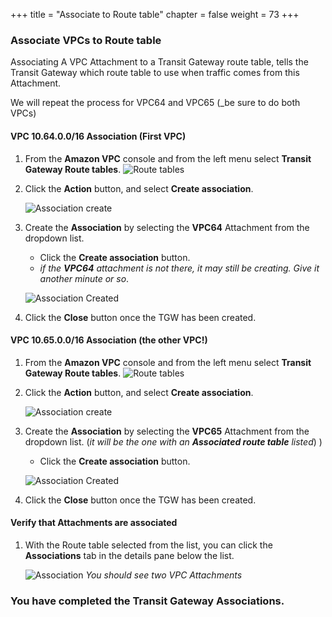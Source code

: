+++
title = "Associate to Route table"
chapter = false
weight = 73
+++

### Associate VPCs to Route table

Associating A VPC Attachment to a Transit Gateway route table, tells the Transit Gateway which route table to use when traffic comes from this Attachment.

We will repeat the process for VPC64 and VPC65 (_be sure to do both VPCs)


#### VPC 10.64.0.0/16 Association (First VPC)
1. From the **Amazon VPC** console and from the left menu select **Transit Gateway Route tables**.
   ![Route tables](/images/tgw-assoc-list.png)

1. Click the **Action** button, and select **Create association**.

   ![Association create](/images/tgw-assoc-vpc64-create.png)

1. Create the **Association** by selecting the **VPC64** Attachment from the dropdown list.
    - Click the **Create association** button.
    - _if the **VPC64** attachment is not there, it may still be creating. Give it another minute or so_.

    ![Association Created](/images/tgw-assoc-vpc64-created.png)
1. Click the **Close** button once the TGW has been created.

#### VPC 10.65.0.0/16 Association (the other VPC!)
1. From the **Amazon VPC** console and from the left menu select **Transit Gateway Route tables**.
   ![Route tables](/images/tgw-assoc-list.png)

1. Click the **Action** button, and select **Create association**.

   ![Association create](/images/tgw-assoc-vpc65-create.png)

1. Create the **Association** by selecting the **VPC65** Attachment from the dropdown list. (_it will be the one with an **Associated route table** listed_) )
    - Click the **Create association** button.

    ![Association Created](/images/tgw-assoc-vpc65-created.png)
1. Click the **Close** button once the TGW has been created.

#### Verify that Attachments are associated


1. With the Route table selected from the list, you can click the **Associations** tab in the details pane below the list. 

   ![Association](/images/tgw-rt-assocs.png)
   _You should see two VPC Attachments_


### You have completed the Transit Gateway Associations.